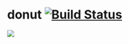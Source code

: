 # donut [![Build Status](https://travis-ci.org/MagenTys/donut.svg?branch=master)](https://travis-ci.org/MagenTys/donut)

![](http://magentys.github.io/donut/img/Donut-05.png)
